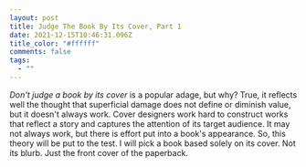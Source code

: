 ```yaml
---
layout: post
title: Judge The Book By Its Cover, Part 1
date: 2021-12-15T10:46:31.096Z
title_color: "#ffffff"
comments: false
tags:
  - ""
---
```

*Don't judge a book by its cover* is a popular adage, but why? True, it reflects well the thought that superficial damage does not define or diminish value, but it doesn't always work. Cover designers work hard to construct works that reflect a story and captures the attention of its target audience. It may not always work, but there is effort put into a book's appearance. So, this theory will be put to the test. I will pick a book based solely on its cover. Not its blurb. Just the front cover of the paperback.